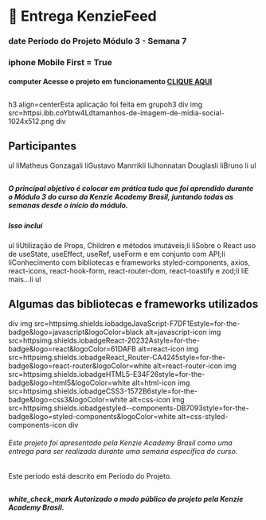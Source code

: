 # 🏁 Entrega KenzieFeed

### date Período do Projeto Módulo 3 - Semana 7
### iphone Mobile First = True
#### computer Acesse o projeto em funcionamento [CLIQUE AQUI](httpswww.aindaestaemdesenvolvimentooprojetofinaldakenziefeed.com.br) 

## 

h3 align=centerEsta aplicação foi feita em grupoh3 
div
    img src=httpsi.ibb.coYbtw4Ldtamanhos-de-imagem-de-midia-social-1024x512.png 
div

## Participantes

ul
    liMatheus Gonzagali
    liGustavo Manrrikli
    liJhonnatan Douglasli
    liBruno li
ul

## 

##### O principal objetivo é colocar em prática tudo que foi aprendido durante o Módulo 3 do curso da Kenzie Academy Brasil, juntando todas as semanas desde o início do módulo.
##### Isso inclui

ul
    liUtilização de Props, Children e métodos imutáveis;li
    liSobre o React uso de useState, useEffect, useRef, useForm e em conjunto com API;li
    liConhecimento com bibliotecas e frameworks styled-components, axios, react-icons, react-hook-form, react-router-dom, react-toastify e zod;li
    liE mais...li
ul

## Algumas das bibliotecas e frameworks utilizados

div
    img src=httpsimg.shields.iobadgeJavaScript-F7DF1Estyle=for-the-badge&logo=javascript&logoColor=black alt=javascript-icon
    img src=httpsimg.shields.iobadgeReact-20232Astyle=for-the-badge&logo=react&logoColor=61DAFB alt=react-icon
    img src=httpsimg.shields.iobadgeReact_Router-CA4245style=for-the-badge&logo=react-router&logoColor=white alt=react-router-icon
    img src=httpsimg.shields.iobadgeHTML5-E34F26style=for-the-badge&logo=html5&logoColor=white alt=html-icon
    img src=httpsimg.shields.iobadgeCSS3-1572B6style=for-the-badge&logo=css3&logoColor=white alt=css-icon
    img src=httpsimg.shields.iobadgestyled--components-DB7093style=for-the-badge&logo=styled-components&logoColor=white alt=css-styled-components-icon
div

###### Este projeto foi apresentado pela Kenzie Academy Brasil como uma entrega para ser realizada durante uma semana específica do curso.
 Este período está descrito em Período do Projeto.
##
##### white_check_mark Autorizado o modo público do projeto pela Kenzie Academy Brasil.
